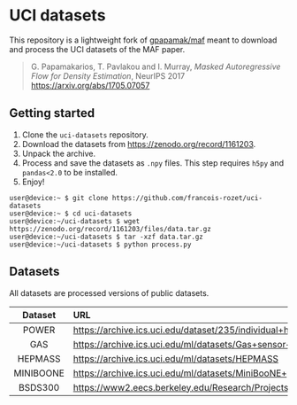 # UCI datasets

This repository is a lightweight fork of [gpapamak/maf](https://github.com/gpapamak/maf) meant to download and process the UCI datasets of the MAF paper.

> G. Papamakarios, T. Pavlakou and I. Murray, _Masked Autoregressive Flow for Density Estimation_, NeurIPS 2017 </br>
> https://arxiv.org/abs/1705.07057

## Getting started

1. Clone the `uci-datasets` repository.
2. Download the datasets from https://zenodo.org/record/1161203.
3. Unpack the archive.
4. Process and save the datasets as `.npy` files. This step requires `h5py` and `pandas<2.0` to be installed.
5. Enjoy!

```console
user@device:~ $ git clone https://github.com/francois-rozet/uci-datasets
user@device:~ $ cd uci-datasets
user@device:~/uci-datasets $ wget https://zenodo.org/record/1161203/files/data.tar.gz
user@device:~/uci-datasets $ tar -xzf data.tar.gz
user@device:~/uci-datasets $ python process.py
```

## Datasets

All datasets are processed versions of public datasets.

| Dataset   | URL |
|:---------:|:----|
| POWER     | https://archive.ics.uci.edu/dataset/235/individual+household+electric+power+consumption |
| GAS       | https://archive.ics.uci.edu/ml/datasets/Gas+sensor+array+under+dynamic+gas+mixtures |
| HEPMASS   | https://archive.ics.uci.edu/ml/datasets/HEPMASS |
| MINIBOONE | https://archive.ics.uci.edu/ml/datasets/MiniBooNE+particle+identification |
| BSDS300   | https://www2.eecs.berkeley.edu/Research/Projects/CS/vision/bsds/ |
